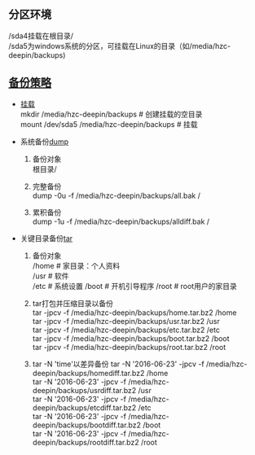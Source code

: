 ## 分区环境
/sda4挂载在根目录/  
/sda5为windows系统的分区，可挂载在Linux的目录（如/media/hzc-deepin/backups)  

## [备份策略][1]  
* [挂载][2]  
	mkdir /media/hzc-deepin/backups # 创建挂载的空目录  
	mount /dev/sda5 /media/hzc-deepin/backups # 挂载  
* 系统备份[dump][3]  
	1. 备份对象  
		根目录/  

	2. 完整备份    
		dump -0u -f /media/hzc-deepin/backups/all.bak / 

	3. 累积备份  
		dump -1u -f /media/hzc-deepin/backups/alldiff.bak / 

* 关键目录备份[tar][4]
	1. 备份对象  
		/home	# 家目录：个人资料  
		/usr	# 软件  
		/etc	# 系统设置
		/boot	# 开机引导程序
		/root	# root用户的家目录  

	2. tar打包并压缩目录以备份  
		tar -jpcv -f /media/hzc-deepin/backups/home.tar.bz2 /home  
		tar -jpcv -f /media/hzc-deepin/backups/usr.tar.bz2 /usr  
		tar -jpcv -f /media/hzc-deepin/backups/etc.tar.bz2 /etc  
		tar -jpcv -f /media/hzc-deepin/backups/boot.tar.bz2 /boot  
		tar -jpcv -f /media/hzc-deepin/backups/root.tar.bz2 /root  

	3. tar -N 'time'以差异备份
		tar -N '2016-06-23' -jpcv -f /media/hzc-deepin/backups/homediff.tar.bz2 /home  
		tar -N '2016-06-23' -jpcv -f /media/hzc-deepin/backups/usrdiff.tar.bz2 /usr  
		tar -N '2016-06-23' -jpcv -f /media/hzc-deepin/backups/etcdiff.tar.bz2 /etc  
		tar -N '2016-06-23' -jpcv -f /media/hzc-deepin/backups/bootdiff.tar.bz2 /boot  
		tar -N '2016-06-23' -jpcv -f /media/hzc-deepin/backups/rootdiff.tar.bz2 /root  


[1]: http://linux.vbird.org/linux_basic/0580backup.php#backup_type
[2]: https://wiki.deepin.org/index.php?title=%E6%8C%82%E8%BD%BD
[3]: http://man.linuxde.net/dump
[4]: http://linux.vbird.org/linux_basic/0240tarcompress.php#tar

